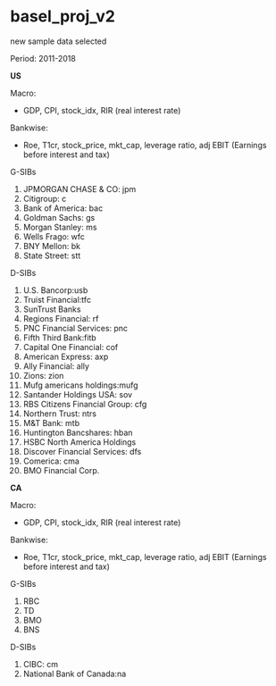 # basel_proj_v2
new sample data selected


Period: 2011-2018

**US**

Macro:
-	GDP, CPI, stock_idx, RIR (real interest rate)
  
Bankwise:
-	Roe, T1cr, stock_price, mkt_cap, leverage ratio, adj  EBIT (Earnings before interest and tax)

G-SIBs
1.	JPMORGAN CHASE & CO: jpm
2.	Citigroup: c
3.	Bank of America: bac
4.	Goldman Sachs: gs
5.	Morgan Stanley: ms
6.	Wells Frago: wfc
7.	BNY Mellon: bk
8.	State Street: stt
   
D-SIBs
1.	U.S. Bancorp:usb
2.	Truist Financial:tfc
3.	SunTrust Banks
4.	Regions Financial: rf
5.	PNC Financial Services: pnc
6.	Fifth Third Bank:fitb
7.	Capital One Financial: cof
8.	American Express: axp
9.	Ally Financial: ally
10.	Zions: zion
11.	Mufg americans holdings:mufg
12.	Santander Holdings USA: sov
13.	RBS Citizens Financial Group: cfg
14.	Northern Trust: ntrs
15.	M&T Bank: mtb
16.	Huntington Bancshares: hban
17.	HSBC North America Holdings
18.	Discover Financial Services: dfs
19.	Comerica: cma
20.	BMO Financial Corp.


**CA**

Macro:
-	GDP, CPI, stock_idx, RIR (real interest rate)

Bankwise:
-	Roe, T1cr, stock_price, mkt_cap, leverage ratio, adj EBIT (Earnings before interest and tax)

G-SIBs
1.	RBC
2.	TD
3.	BMO
4.	BNS

D-SIBs
1.	CIBC: cm
2.	National Bank of Canada:na


